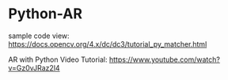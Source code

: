 # Python-AR
 
sample code view: https://docs.opencv.org/4.x/dc/dc3/tutorial_py_matcher.html

AR with Python Video Tutorial: https://www.youtube.com/watch?v=Gz0vJRaz2l4
